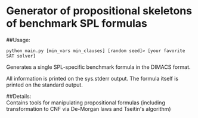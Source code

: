 Generator of propositional skeletons of benchmark SPL formulas
==============================================================

##Usage:
	
	python main.py [min_vars min_clauses] [random seed]> [your favorite SAT solver]

Generates a single SPL-specific benchmark formula in the DIMACS format.

All information is printed on the sys.stderr output. 
The formula itself is printed on the standard output.

##Details:	
Contains tools for manipulating propositional formulas (including transformation to CNF via De-Morgan laws and Tseitin's algorithm)


